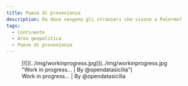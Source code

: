 ```yaml
---
title: Paese di provenienza
description: Da dove vengono gli stranieri che vivono a Palermo?
tags:
  - Continente
  - Area geopolitica
  - Paese di provenienza
---
```



<figure markdown>
[![](../img/workinprogress.jpg)](../img/workinprogress.jpg "Work in progress... | By @opendatasicilia")
  <figcaption>Work in progress... | By @opendatasicilia</figcaption>
</figure>